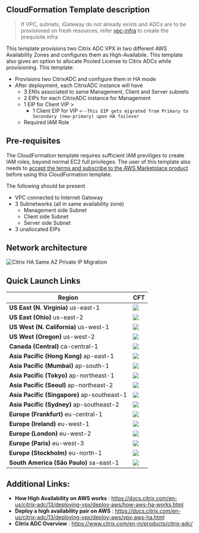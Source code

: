 ## CloudFormation Template description
> If VPC, subnets, iGateway do not already exists and ADCs are to be provisioned on fresh resources, refer [vpc-infra](../../vpc-infra/) to create the prequisite infra

This template provisions two Citrix ADC VPX in two different AWS Availability Zones and configures them as High-Availabile. This template also gives an option to allocate Pooled License to Citrix ADCs while provisioning.
This template:
- Provisions two CitrixADC and configure them in HA mode
- After deployment, each CitrixADC instance will have
  - 3 ENIs associated to same Management, Client and Server subnets
  - 2 EIPs for each CitrixADC instance for Management
  - 1 EIP for Client VIP >
	- 1 Client EIP for VIP `<--This EIP gets migrated from Primary to Secondary (new-primary) upon HA failover`
  - Required IAM Role


## Pre-requisites
The CloudFormation template requires sufficient IAM previliges to create IAM roles, beyond normal EC2 full privileges. The user of this template also needs to [accept the terms and subscribe to the AWS Marketplace product](https://aws.amazon.com/marketplace/pp/B00AA01BOE/) before using this CloudFormation template.
<p>The following should be present</p>

- VPC connected to Internet Gateway
- 3 Subnetworks (all in same availability zone)
    - Management side Subnet
    - Client side Subnet
    - Server side Subnet
- 3 unallocated EIPs


## Network architecture
![Citrix HA Same AZ Private IP Migration](https://docs.citrix.com/en-us/citrix-adc/media/aws-ha-pip-migration.png)


## Quick Launch Links
|Region|CFT|
|--|--|
|**US East (N. Virginia)** us-east-1|[![](https://s3.amazonaws.com/cloudformation-examples/cloudformation-launch-stack.png)](https://console.aws.amazon.com/cloudformation/home?region=us-east-1#/stacks/new?templateURL=https://s3.amazonaws.com/citrixadc-automation/templates/high-availability/same-availability-zone/ha-3nic-same-az.yaml)|
|**US East (Ohio)** us-east-2|[![](https://s3.amazonaws.com/cloudformation-examples/cloudformation-launch-stack.png)](https://console.aws.amazon.com/cloudformation/home?region=us-east-2#/stacks/new?templateURL=https://s3.amazonaws.com/citrixadc-automation/templates/high-availability/same-availability-zone/ha-3nic-same-az.yaml)|
|**US West (N. California)** us-west-1|[![](https://s3.amazonaws.com/cloudformation-examples/cloudformation-launch-stack.png)](https://console.aws.amazon.com/cloudformation/home?region=us-west-1#/stacks/new?templateURL=https://s3.amazonaws.com/citrixadc-automation/templates/high-availability/same-availability-zone/ha-3nic-same-az.yaml)|
|**US West (Oregon)** us-west-2|[![](https://s3.amazonaws.com/cloudformation-examples/cloudformation-launch-stack.png)](https://console.aws.amazon.com/cloudformation/home?region=us-west-2#/stacks/new?templateURL=https://s3.amazonaws.com/citrixadc-automation/templates/high-availability/same-availability-zone/ha-3nic-same-az.yaml)|
|**Canada (Central)** ca-central-1|[![](https://s3.amazonaws.com/cloudformation-examples/cloudformation-launch-stack.png)](https://console.aws.amazon.com/cloudformation/home?region=ca-central-1#/stacks/new?templateURL=https://s3.amazonaws.com/citrixadc-automation/templates/high-availability/same-availability-zone/ha-3nic-same-az.yaml)|
|**Asia Pacific (Hong Kong)** ap-east-1|[![](https://s3.amazonaws.com/cloudformation-examples/cloudformation-launch-stack.png)](https://console.aws.amazon.com/cloudformation/home?region=ap-east-1#/stacks/new?templateURL=https://s3.amazonaws.com/citrixadc-automation/templates/high-availability/same-availability-zone/ha-3nic-same-az.yaml)|
|**Asia Pacific (Mumbai)** ap-south-1|[![](https://s3.amazonaws.com/cloudformation-examples/cloudformation-launch-stack.png)](https://console.aws.amazon.com/cloudformation/home?region=ap-south-1#/stacks/new?templateURL=https://s3.amazonaws.com/citrixadc-automation/templates/high-availability/same-availability-zone/ha-3nic-same-az.yaml)|
|**Asia Pacific (Tokyo)** ap-northeast-1|[![](https://s3.amazonaws.com/cloudformation-examples/cloudformation-launch-stack.png)](https://console.aws.amazon.com/cloudformation/home?region=ap-northeast-1#/stacks/new?templateURL=https://s3.amazonaws.com/citrixadc-automation/templates/high-availability/same-availability-zone/ha-3nic-same-az.yaml)|
|**Asia Pacific (Seoul)** ap-northeast-2|[![](https://s3.amazonaws.com/cloudformation-examples/cloudformation-launch-stack.png)](https://console.aws.amazon.com/cloudformation/home?region=ap-northeast-2#/stacks/new?templateURL=https://s3.amazonaws.com/citrixadc-automation/templates/high-availability/same-availability-zone/ha-3nic-same-az.yaml)|
|**Asia Pacific (Singapore)** ap-southeast-1|[![](https://s3.amazonaws.com/cloudformation-examples/cloudformation-launch-stack.png)](https://console.aws.amazon.com/cloudformation/home?region=ap-southeast-1#/stacks/new?templateURL=https://s3.amazonaws.com/citrixadc-automation/templates/high-availability/same-availability-zone/ha-3nic-same-az.yaml)|
|**Asia Pacific (Sydney)** ap-southeast-2|[![](https://s3.amazonaws.com/cloudformation-examples/cloudformation-launch-stack.png)](https://console.aws.amazon.com/cloudformation/home?region=ap-southeast-2#/stacks/new?templateURL=https://s3.amazonaws.com/citrixadc-automation/templates/high-availability/same-availability-zone/ha-3nic-same-az.yaml)|
|**Europe (Frankfurt)** eu-central-1|[![](https://s3.amazonaws.com/cloudformation-examples/cloudformation-launch-stack.png)](https://console.aws.amazon.com/cloudformation/home?region=eu-central-1#/stacks/new?templateURL=https://s3.amazonaws.com/citrixadc-automation/templates/high-availability/same-availability-zone/ha-3nic-same-az.yaml)|
|**Europe (Ireland)** eu-west-1|[![](https://s3.amazonaws.com/cloudformation-examples/cloudformation-launch-stack.png)](https://console.aws.amazon.com/cloudformation/home?region=eu-west-1#/stacks/new?templateURL=https://s3.amazonaws.com/citrixadc-automation/templates/high-availability/same-availability-zone/ha-3nic-same-az.yaml)|
|**Europe (London)** eu-west-2|[![](https://s3.amazonaws.com/cloudformation-examples/cloudformation-launch-stack.png)](https://console.aws.amazon.com/cloudformation/home?region=eu-west-2#/stacks/new?templateURL=https://s3.amazonaws.com/citrixadc-automation/templates/high-availability/same-availability-zone/ha-3nic-same-az.yaml)|
|**Europe (Paris)** eu-west-3|[![](https://s3.amazonaws.com/cloudformation-examples/cloudformation-launch-stack.png)](https://console.aws.amazon.com/cloudformation/home?region=eu-west-3#/stacks/new?templateURL=https://s3.amazonaws.com/citrixadc-automation/templates/high-availability/same-availability-zone/ha-3nic-same-az.yaml)|
|**Europe (Stockholm)** eu-north-1|[![](https://s3.amazonaws.com/cloudformation-examples/cloudformation-launch-stack.png)](https://console.aws.amazon.com/cloudformation/home?region=eu-north-1#/stacks/new?templateURL=https://s3.amazonaws.com/citrixadc-automation/templates/high-availability/same-availability-zone/ha-3nic-same-az.yaml)|
|**South America (São Paulo)** sa-east-1|[![](https://s3.amazonaws.com/cloudformation-examples/cloudformation-launch-stack.png)](https://console.aws.amazon.com/cloudformation/home?region=sa-east-1#/stacks/new?templateURL=https://s3.amazonaws.com/citrixadc-automation/templates/high-availability/same-availability-zone/ha-3nic-same-az.yaml)|


## Additional Links:
- **How High Availability on AWS works** : https://docs.citrix.com/en-us/citrix-adc/13/deploying-vpx/deploy-aws/how-aws-ha-works.html
- **Deploy a high availability pair on AWS** : https://docs.citrix.com/en-us/citrix-adc/13/deploying-vpx/deploy-aws/vpx-aws-ha.html
- **Citrix ADC Overview** : https://www.citrix.com/en-in/products/citrix-adc/
